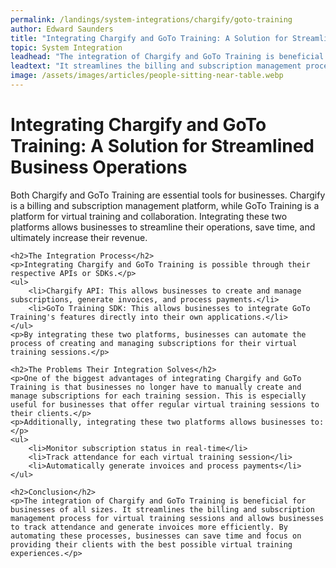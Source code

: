 ```yaml
---
permalink: /landings/system-integrations/chargify/goto-training
author: Edward Saunders
title: "Integrating Chargify and GoTo Training: A Solution for Streamlined Business Operations"
topic: System Integration
leadhead: "The integration of Chargify and GoTo Training is beneficial for businesses of all sizes"
leadtext: "It streamlines the billing and subscription management process for virtual training sessions and allows businesses to track attendance and generate invoices more efficiently. By automating these processes, businesses can save time and focus on providing their clients with the best possible virtual training experiences."
image: /assets/images/articles/people-sitting-near-table.webp
---
```

<div class="arttext">	<h1>Integrating Chargify and GoTo Training: A Solution for Streamlined Business Operations</h1>
	<p>Both Chargify and GoTo Training are essential tools for businesses. Chargify is a billing and subscription management platform, while GoTo Training is a platform for virtual training and collaboration. Integrating these two platforms allows businesses to streamline their operations, save time, and ultimately increase their revenue.</p>
	
	<h2>The Integration Process</h2>
	<p>Integrating Chargify and GoTo Training is possible through their respective APIs or SDKs.</p>
	<ul>
		<li>Chargify API: This allows businesses to create and manage subscriptions, generate invoices, and process payments.</li>
		<li>GoTo Training SDK: This allows businesses to integrate GoTo Training's features directly into their own applications.</li>
	</ul>
	<p>By integrating these two platforms, businesses can automate the process of creating and managing subscriptions for their virtual training sessions.</p>
	
	<h2>The Problems Their Integration Solves</h2>
	<p>One of the biggest advantages of integrating Chargify and GoTo Training is that businesses no longer have to manually create and manage subscriptions for each training session. This is especially useful for businesses that offer regular virtual training sessions to their clients.</p>
	<p>Additionally, integrating these two platforms allows businesses to:</p>
	<ul>
		<li>Monitor subscription status in real-time</li>
		<li>Track attendance for each virtual training session</li>
		<li>Automatically generate invoices and process payments</li>
	</ul>
	
	<h2>Conclusion</h2>
	<p>The integration of Chargify and GoTo Training is beneficial for businesses of all sizes. It streamlines the billing and subscription management process for virtual training sessions and allows businesses to track attendance and generate invoices more efficiently. By automating these processes, businesses can save time and focus on providing their clients with the best possible virtual training experiences.</p>
</div>